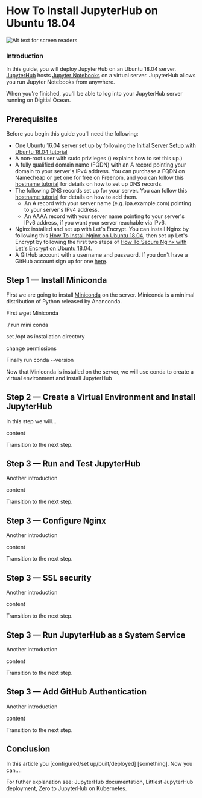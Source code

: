 <!--
Before submission,  create a new Droplet and test your article from start to finish on it exactly as written. 
Cut and paste commands from the article into your terminal exactly. 
If you find yourself executing a command that isn't in the article, 
incorporate it into the article to make sure the reader gets the exact same results. 
DO will test the article and send it back if DO runs into technical problems, which significantly slows down the publication process.
-->


# How To Install JupyterHub on Ubuntu 18.04

![Alt text for screen readers](https://imgur.com/HeHb8Jt.png)

### Introduction
<!-- 
Introductory paragraph about the topic that explains what this topic is about and why the reader should care; what problem does it solve?
-->

In this guide, you will deploy JupyterHub on an Ubuntu 18.04 server. [JupyterHub](#) hosts [Jupyter Notebooks](#) on a virtual server. JupyterHub allows you run Jupyter Notebooks from anywhere.

When you're finished, you'll be able to log into your JupyterHub server running on Digitial Ocean.

## Prerequisites

<!-- Prerequisites are important. Learn more at https://do.co/style#prerequisites -->

Before you begin this guide you'll need the following:

- One Ubuntu 16.04 server set up by following the [Initial Server Setup with Ubuntu 18.04 tutorial](#)
- A non-root user with sudo privileges (<insert link to Initial Server Setup article for the OS used in this tutorial>) explains how to set this up.)
- A fully qualified domain name (FQDN) with an A record pointing your domain to your server's IPv4 address. You can purchase a FQDN on Namecheap or get one for free on Freenom, and you can follow this [hostname tutorial](#) for details on how to set up DNS records.
- The following DNS records set up for your server. You can follow this [hostname tutorial](#) for details on how to add them.
    - An A record with your server name (e.g. ipa.example.com) pointing to your server's IPv4 address.
    - An AAAA record with your server name pointing to your server's IPv6 address, if you want your server reachable via IPv6.
- Nginx installed and set up with Let's Encrypt. You can install Nginx by following this [How To Install Nginx on Ubuntu 18.04](#), then set up Let's Encrypt by following the first two steps of [How To Secure Nginx with Let's Encrypt on Ubuntu 18.04](#). 
- A GitHub account with a username and password. If you don't have a GitHub account sign up for one [here](#).

## Step 1 — Install Miniconda

First we are going to install [Miniconda](#) on the server. Miniconda is a minimal distribution of Python released by Ananconda. 

First wget Miniconda

./ run mini conda

set /opt as installation directory

change permissions

Finally run conda --version

<!--
When showing a command, explain the command first by talking about what it does. Then show the command.

If showing a configuration file, try to show only the relevant parts and explain what needs to change.
-->

Now that Miniconda is installed on the server, we will use conda to create a virtual environment and install JupyterHub

## Step 2 — Create a Virtual Environment and Install JupyterHub

In this step we will...

content

Transition to the next step.

## Step 3 — Run and Test JupyterHub

Another introduction

content

Transition to the next step.

## Step 3 — Configure Nginx

Another introduction

content

Transition to the next step.

## Step 3 — SSL security

Another introduction

content

Transition to the next step.

## Step 3 — Run JupyterHub as a System Service

Another introduction

content

Transition to the next step.

## Step 3 — Add GitHub Authentication

Another introduction

content

Transition to the next step.

## Conclusion

In this article you [configured/set up/built/deployed] [something]. Now you can....

<!-- Speak  to reader benefits of this technique or procedure and optionally provide places for further exploration. -->

For futher explanation see: JupyterHub documentation, Littlest JupyterHub deployment, Zero to JupyterHub on Kubernetes.

<!-- Some examples of how to mark up various things

This is _italics_ and this is **bold**.

Only use italics and bold for specific things. Learn more at https://do.co/style#bold-and-italics

This is `inline code`. Use it for referencing package names and commands.

Here's a command someone types in the Terminal:

```command
sudo nano /etc/nginx/sites-available/default
```

Here's a configuration file. The label on the first line lets you clearly state the file that's being shown or modified:

```nginx
[label /etc/nginx/sites-available/default]
server {
    listen 80 default_server;
    listen [::]:80 default_server ipv6only=on;

    root <^>/usr/share/nginx/html<^>;
    index index.html index.htm;

    server_name localhost;

    location / {
        try_files $uri $uri/ =404;
    }
}
```

Here's output from a command:

```
[secondary_label Output]
Could not connect to Redis at 127.0.0.1:6379: Connection refused
```

Learn about formatting commands and terminal output at https://do.co/style#code

Key presses should be written in ALLCAPS with in-line code formatting: `ENTER`.

Use a plus symbol (+) if keys need to be pressed simultaneously: `CTRL+C`.

This is a <^>variable<^>.

This is an `<^>in-line code variable<^>`

Learn more about how to use variables to highlight important items at https://do.co/style#variables

Use `<^>your_server_ip<^>` when referencing the IP of the server.  Use `111.111.111.111` and `222.222.222.222` if you need other IP addresses in examples.

Learn more about host names and domains at https://do.co/style#users-hostnames-and-domains

<$>[note]
**Note:** This is a note.
<$>

<$>[warning]
**Warning:** This is a warning.
<$>

Learn more about notes at https://do.co/style#notes-and-warnings

Screenshots should be in PNG format and hosted on imgur. Embed them in the article using the following format:

![Alt text for screen readers](/path/to/img.png)

Learn more about images at https://do.co/style#images-and-other-assets
-->

